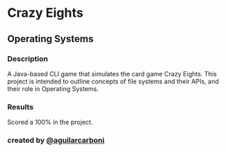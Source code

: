 # Crazy Eights

## Operating Systems
### Description 
A Java-based CLI game that simulates the card game Crazy Eights. This project is intended to outline concepts of file systems and their APIs, and their role in Operating Systems.

### Results 
Scored a 100% in the project.

### created by [@aguilarcarboni](https://github.com/aguilarcarboni/)